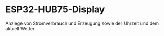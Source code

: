 # ESP32-HUB75-Display
Anziege von Stromverbrauch und Erzeugung sowie der Uhrzeit und dem aktuell Wetter
